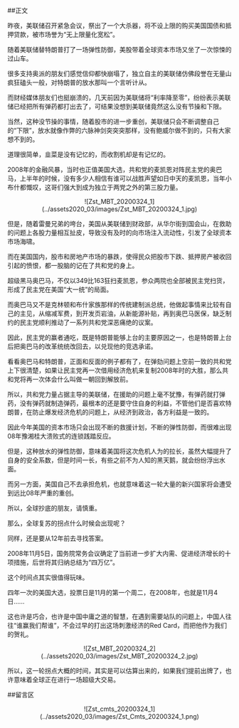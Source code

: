 ##正文

昨夜，美联储召开紧急会议，祭出了一个大杀器，将不设上限的购买美国国债和抵押贷款，被市场誉为“无上限量化宽松”。

随着美联储替特朗普打了一场弹性防御，美股带着全球资本市场又坐了一次惊悚的过山车。

很多支持奥派的朋友们感觉信仰都快崩塌了，独立自主的美联储仿佛段誉在无量山疯狂磕头一般，对特朗普的放水那叫一个言听计从。

而财经媒体朋友们也挺崩溃的，几天前因为美联储将“利率降至零”，纷纷表示美联储已经把所有弹药都打出去了，可结果没想到美联储竟然这么没有节操和下限。

当然，这种没节操的事情，随着股市的进一步重创，美联储只会不断调整自己的“下限”，放水就像作弊的六脉神剑突突突那样，没有鲍威尔做不到的，只有大家想不到的。

道理很简单，韭菜是没有记忆的，而收割机却是有记忆的。

2008年的金融风暴，当时也正值美国大选，共和党的麦凯恩对阵民主党的奥巴马，上半年的时候，没有多少人相信有谁可以战胜声望如日中天的麦凯恩，当年小布什都慨叹，这哥们强大到成为独立于两党之外的第三股力量。

 <div align="center">![Zst_MBT_20200324_1](../assets2020_03/images/Zst_MBT_20200324_1.jpg)</div>

但是，随着雷曼兄弟的垮台，美国从美联储到财政部，从华尔街到国会山，在救助的问题上各股力量相互扯皮，导致没有及时的向市场注入流动性，引发了全球资本市场海啸。

而在美国国内，股市和房地产市场的暴跌，使得民众把股市下跌、抵押房产被收回引起的愤恨，都一股脑的记在了共和党的身上。

超级黑马奥巴马，不仅以349比163狂扫麦凯恩，参众两院也全部被民主党扫货，形成了民主党在美国“大一统”的局面。

而奥巴马又不是克林顿和布什家族那样的传统建制派总统，他做起事情来比较有自己的主见，从缩减军费，到开发页岩油，从新能源补贴，再到奥巴马医保，缺乏制约的民主党顺利推动了一系列共和党深恶痛绝的议案。

因此，民主党的赢者通吃，既是特朗普能够上台的主要原因之一，也是特朗普上台后把奥巴马的改革统统改回去，以兑现他的竞选承诺。

看看奥巴马和特朗普，正面和反面的例子都有了，在弹劾问题上空前一致的共和党上下很清楚，如果让民主党再一次借用经济危机来复制2008年时的大胜，那么共和党将再一次体会什么叫做一朝回到解放前。

所以，共和党力量占据主导的美联储，在援助的问题上毫不犹豫，有弹药就打弹药，没有弹药就制造弹药，最根本的还是要守住自身的利益，不管他们是否喜欢特朗普，在防止爆发经济危机的问题上，从经济到政治，各方利益是一致的。

因此今年美国的资本市场只会出现不断的救援计划，不断的弹性防御，而很难出现08年豫湘桂大溃败式的连锁践踏反应。

但是，这种放水的弹性防御，意味着美国将这次危机人为的拉长，虽然大幅提升了自身的安全系数，但是时间一长，有些之前不为人知的黑天鹅，就会纷纷浮出水面。

而另一方面，美国自己不去承担危机，也就意味着这一轮大量的新兴国家将会遭受到远比08年严重的重创。

所以，全球抄底的朋友，请慎重。

那么，全球复苏的拐点什么时候会出现呢？

同样，还是要从12年前去寻找答案。

2008年11月5日，国务院常务会议确定了当前进一步扩大内需、促进经济增长的十项措施，后世将其归纳总结为“四万亿”。

这个时间点其实很值得玩味。

四年一次的美国大选，投票日是11月的第一个周二，在2008年，也就是11月4日......

这也许是巧合，也许是中国中庸之道的智慧，在遇到需要站队的问题上，中国人往往“谁赢我们帮谁”，不会过早的打出这场刺激经济的Red Card，而把他作为我们的贺礼。
 
 <div align="center">![Zst_MBT_20200324_2](../assets2020_03/images/Zst_MBT_20200324_2.jpg)</div>

所以，这一轮拐点大概的时间，其实是可以估算出来的，如果我们提前出牌了，也许意味着全球正在进行一场超级大交易。


##留言区
 <div align="center">![Zst_cmts_20200324_1](../assets2020_03/images/Zst_Cmts_20200324_1.png)</div>